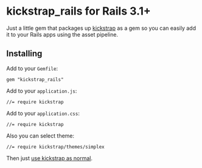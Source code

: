 # kickstrap_rails for Rails 3.1+

Just a little gem that packages up [kickstrap](http://ajkochanowicz.github.com/Kickstrap/index.html) as a gem so you can easily add it to your Rails apps using the asset pipeline.

## Installing

Add to your `Gemfile`:

    gem "kickstrap_rails"

Add to your `application.js`:

    //= require kickstrap

Add to your `application.css`:

    //= require kickstrap

Also you can select theme:

    //= require kickstrap/themes/simplex

Then just [use kickstrap as normal](http://ajkochanowicz.github.com/Kickstrap/index.html).
